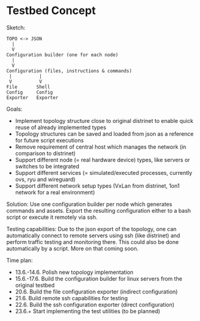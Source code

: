 # Testbed Concept

Sketch:
```
TOPO <-> JSON
  |
  V
Configuration builder (one for each node)
  |
  V
Configuration (files, instructions & commands)
 |          |
 V          V
File       Shell
Config     Config
Exporter   Exporter
```

Goals:
- Implement topology structure close to original distrinet to enable quick reuse of already implemented types
- Topology structures can be saved and loaded from json as a reference for future script executions
- Remove requirement of central host which manages the network (in comparison to distrinet)
- Support different node (= real hardware device) types, like servers or switches to be integrated
- Support different services (= simulated/executed processes, currently ovs, ryu and wireguard)
- Support different network setup types (VxLan from distrinet, 1on1 network for a real environment)

Solution:
Use one configuration builder per node which generates commands and assets. Export the resulting configuration
either to a bash script or execute it remotely via ssh.

Testing capabilities:
Due to the json export of the topology, one can automatically connect to remote servers using ssh (like distrinet)
and perform traffic testing and monitoring there. This could also be done automatically by a script. More on that coming soon.

Time plan:
- 13.6.-14.6. Polish new topology implementation
- 15.6.-17.6. Build the configuration builder for linux servers from the original testbed
- 20.6. Build the file configuration exporter (indirect configuration)
- 21.6. Build remote ssh capabilities for testing
- 22.6. Build the ssh configuration exporter (direct configuration)
- 23.6.+ Start implementing the test utilities (to be planned)